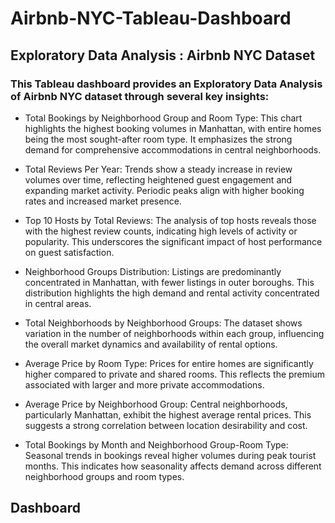 # Airbnb-NYC-Tableau-Dashboard
## Exploratory Data Analysis : Airbnb NYC Dataset

### This Tableau dashboard provides an Exploratory Data Analysis of Airbnb NYC dataset through several key insights:

* Total Bookings by Neighborhood Group and Room Type: This chart highlights the highest booking volumes in Manhattan, with entire homes being the most sought-after room type. It emphasizes the strong demand for 
  comprehensive accommodations in central neighborhoods.

* Total Reviews Per Year: Trends show a steady increase in review volumes over time, reflecting heightened guest engagement and expanding market activity. Periodic peaks align with higher booking rates and 
  increased market presence.

* Top 10 Hosts by Total Reviews: The analysis of top hosts reveals those with the highest review counts, indicating high levels of activity or popularity. This underscores the significant impact of host performance 
  on guest satisfaction.

* Neighborhood Groups Distribution: Listings are predominantly concentrated in Manhattan, with fewer listings in outer boroughs. This distribution highlights the high demand and rental activity concentrated in 
  central areas.

* Total Neighborhoods by Neighborhood Groups: The dataset shows variation in the number of neighborhoods within each group, influencing the overall market dynamics and availability of rental options.

* Average Price by Room Type: Prices for entire homes are significantly higher compared to private and shared rooms. This reflects the premium associated with larger and more private accommodations.

* Average Price by Neighborhood Group: Central neighborhoods, particularly Manhattan, exhibit the highest average rental prices. This suggests a strong correlation between location desirability and cost.

* Total Bookings by Month and Neighborhood Group-Room Type: Seasonal trends in bookings reveal higher volumes during peak tourist months. This indicates how seasonality affects demand across different neighborhood 
  groups and room types.

## Dashboard




